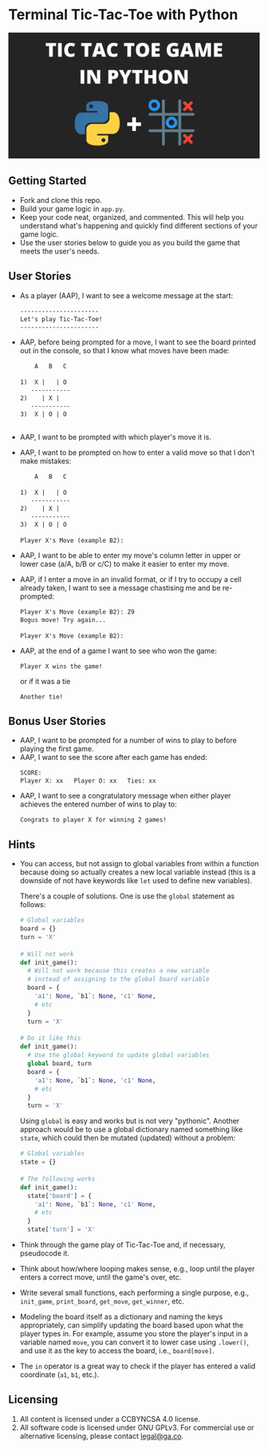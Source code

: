 # Terminal Tic-Tac-Toe with Python
<p align="center"><img src="./repo_banner.png" /></p>


## Getting Started
- Fork and clone this repo.
- Build your game logic in `app.py`.
- Keep your code neat, organized, and commented. This will help you understand what's happening and quickly find different sections of your game logic.
- Use the user stories below to guide you as you build the game that meets the user's needs.


## User Stories
- As a player (AAP), I want to see a welcome message at the start:
	```
	----------------------
	Let's play Tic-Tac-Toe!
	----------------------
	```
- AAP, before being prompted for a move, I want to see the board printed out in the console, so that I know what moves have been made:
	```
	    A   B   C
	
	1)  X |   | O 
	   -----------
	2)    | X |  
	   -----------
	3)  X | O | O 
	  
	```
- AAP, I want to be prompted with which player's move it is.
- AAP, I want to be prompted on how to enter a valid move so that I don't make mistakes:
	```
	    A   B   C
	
	1)  X |   | O 
	   -----------
	2)    | X |  
	   -----------
	3)  X | O | O 
	
	Player X's Move (example B2):  
	``` 
- AAP, I want to be able to enter my move's column letter in upper or lower case (a/A, b/B or c/C) to make it easier to enter my move.
- AAP, if I enter a move in an invalid format, or if I try to occupy a cell already taken, I want to see a message chastising me and be re-prompted:
	```
	Player X's Move (example B2): Z9
	Bogus move! Try again...
	
	Player X's Move (example B2):
	```
- AAP, at the end of a game I want to see who won the game:
	```
	Player X wins the game!
	```
	or if it was a tie
	
	```
	Another tie!
	```


## Bonus User Stories
- AAP, I want to be prompted for a number of wins to play to before playing the first game.
- AAP, I want to see the score after each game has ended:
	```
	SCORE:
	Player X: xx   Player O: xx   Ties: xx
	```
- AAP, I want to see a congratulatory message when either player achieves the entered number of wins to play to:
	```
	Congrats to player X for winning 2 games!
	```


## Hints
- You can access, but not assign to global variables from within a function because doing so actually creates a new local variable instead (this is a downside of not have keywords like `let` used to define new variables).

	There's a couple of solutions.  One is use the `global` statement as follows:
	```python
	# Global variables
	board = {}
	turn = 'X'
	
	# Will not work
	def init_game():
	  # Will not work because this creates a new variable
	  # instead of assigning to the global board variable
	  board = {
	  	'a1': None, `b1`: None, 'c1' None,
	  	# etc
	  }
	  turn = 'X'
	  
	# Do it like this
	def init_game():
	  # Use the global keyword to update global variables
	  global board, turn
	  board = {
	  	'a1': None, `b1`: None, 'c1' None,
	  	# etc
	  }
	  turn = 'X'
	```
	
	Using `global` is easy and works but is not very "pythonic". Another approach would be to use a global dictionary named something like `state`, which could then be mutated (updated) without a problem:
	```python
	# Global variables
	state = {}
	
	# The following works
	def init_game():
	  state['board'] = {
	  	'a1': None, `b1`: None, 'c1' None,
	  	# etc
	  }
	  state['turn'] = 'X'
	```
- Think through the game play of Tic-Tac-Toe and, if necessary, pseudocode it.
- Think about how/where looping makes sense, e.g., loop until the player enters a correct move, until the game's over, etc.
- Write several small functions, each performing a single purpose, e.g., `init_game`, `print_board`, `get_move`, `get_winner`, etc.
- Modeling the board itself as a dictionary and naming the keys appropriately, can simplify updating the board based upon what the player types in. For example, assume you store the player's input in a variable named `move`, you can convert it to lower case using `.lower()`, and use it as the key to access the board, i.e., `board[move]`.
- The `in` operator is a great way to check if the player has entered a valid coordinate (`a1`, `b1`, etc.).


## Licensing
1. All content is licensed under a CC­BY­NC­SA 4.0 license.
2. All software code is licensed under GNU GPLv3. For commercial use or alternative licensing, please contact legal@ga.co.
